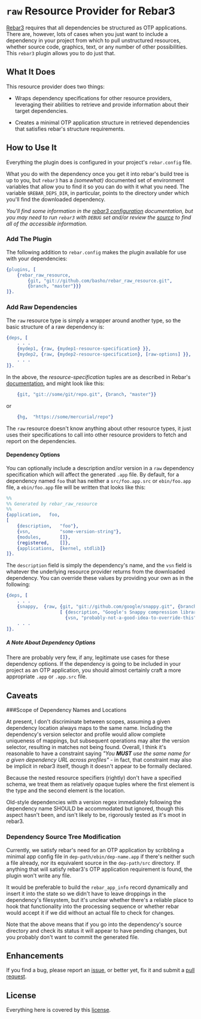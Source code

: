# `raw` Resource Provider for Rebar3

[Rebar3][rebar3] requires that all dependencies be structured as OTP applications.
There are, however, lots of cases when you just want to include a dependency in your project from which to pull unstructured resources, whether source code, graphics, text, or any number of other possibilities.
This `rebar3` plugin allows you to do just that.

## What It Does

This resource provider does two things:

 * Wraps dependency specifications for other resource providers, leveraging their abilities to retrieve and provide information about their target dependencies.

 * Creates a minimal OTP application structure in retrieved dependencies that satisfies rebar's structure requirements.

## How to Use It

Everything the plugin does is configured in your project's `rebar.config` file.

What you do with the dependency once you get it into rebar's build tree is up to you, but `rebar3` has a _(somewhat)_ documented set of environment variables that allow you to find it so you can do with it what you need. The variable `$REBAR_DEPS_DIR`, in particular, points to the directory under which you'll find the downloaded dependency.

_You'll find some information in the [rebar3 configuration][rebar3cfg] documentation, but you may need to run `rebar3` with `DEBUG` set and/or review the [source][rebar3src] to find all of the accessible information._

### Add The Plugin

The following addition to `rebar.config` makes the plugin available for use with your dependencies:

```erlang
{plugins, [
    {rebar_raw_resource,
        {git, "git://github.com/basho/rebar_raw_resource.git",
        {branch, "master"}}}
]}.
```

### Add Raw Dependencies

The `raw` resource type is simply a wrapper around another type, so the basic structure of a raw dependency is:

```erlang
{deps, [
    . . .
    {mydep1, {raw, {mydep1-resource-specification} }},
    {mydep2, {raw, {mydep2-resource-specification}, [raw-options] }},
    . . .
]}.
```

In the above, the _resource-specification_ tuples are as described in Rebar's [documentation][depdocs], and might look like this:

```erlang
    {git, "git://some/git/repo.git", {branch, "master"}}
```
or
```erlang
    {hg,  "https://some/mercurial/repo"}
```

The `raw` resource doesn't know anything about other resource types, it just uses their specifications to call into other resource providers to fetch and report on the dependencies.

#### Dependency Options

You can optionally include a description and/or version in a `raw` dependency specification which will affect the generated `.app` file.
By default, for a dependency named `foo` that has neither a `src/foo.app.src` or `ebin/foo.app` file, a `ebin/foo.app` file will be written that looks like this:

```erlang
%%
%% Generated by rebar_raw_resource
%%
{application,   foo,
[
    {description,   "foo"},
    {vsn,           "some-version-string"},
    {modules,       []},
    {registered,    []},
    {applications,  [kernel, stdlib]}
]}.
```

The `description` field is simply the dependency's name, and the `vsn` field is whatever the underlying resource provider returns from the downloaded dependency. You can override these values by providing your own as in the following:

```erlang
{deps, [
    . . .
    {snappy,  {raw, {git, "git://github.com/google/snappy.git", {branch, "master"}},
                    [ {description, "Google's Snappy compression library"},
                      {vsn, "probably-not-a-good-idea-to-override-this"} ] }}
    . . .
]}.
```

##### A Note About Dependency Options

There are probably very few, if any, legitimate use cases for these dependency options.
If the dependency is going to be included in your project as an OTP application, you should almost certainly craft a more appropriate `.app` or `.app.src` file.

## Caveats

###Scope of Dependency Names and Locations

At present, I don't discriminate between scopes, assuming a given dependency location always maps to the same name.
Including the dependency's version selector and profile would allow complete uniqueness of mappings, but subsequent operations may alter the version selector, resulting in matches not being found.
Overall, I think it's reasonable to have a constraint saying _"You **MUST** use the same name for a given dependency URL across profiles"_ - in fact, that constraint may also be implicit in rebar3 itself, though it doesn't appear to be formally declared.

Because the nested resource specifiers (rightly) don't have a specified schema, we treat them as relatively opaque tuples where the first element is the type and the second element is the location.

Old-style dependencies with a version regex immediately following the dependency name SHOULD be accommodated but ignored, though this aspect hasn't been, and isn't likely to be, rigorously tested as it's moot in rebar3.

### Dependency Source Tree Modification

Currently, we satisfy rebar's need for an OTP application by scribbling a minimal app config file in `dep-path/ebin/dep-name.app` if there's neither such a file already, nor its equivalent source in the `dep-path/src` directory. If anything that will satisfy rebar3's OTP application requirement is found, the plugin won't write any file.

It would be preferable to build the `rebar_app_info` record dynamically and insert it into the state so we didn't have to leave droppings in the dependency's filesystem, but it's unclear whether there's a reliable place to hook that functionality into the processing sequence or whether rebar would accept it if we did without an actual file to check for changes.

Note that the above means that if you go into the dependency's source directory and check its status it will appear to have pending changes, but you probably don't want to commit the generated file.

## Enhancements

If you find a bug, please report an [issue][issues], or better yet, fix it and submit a [pull request][pulls].

## License

Everything here is covered by this [license][license].


  [depdocs]:    https://www.rebar3.org/docs/dependencies
  [issues]:     https://github.com/alertlogic/rebar_raw_resource/issues
  [license]:    LICENSE
  [pulls]:      https://github.com/alertlogic/rebar_raw_resource/pulls
  [rebar3]:     https://www.rebar3.org
  [rebar3cfg]:  https://www.rebar3.org/docs/configuration
  [rebar3src]:  https://github.com/erlang/rebar3

